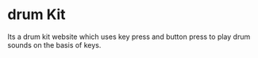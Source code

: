 # drum Kit

Its a drum kit website which uses key press and button press to play drum sounds on the basis of keys.

